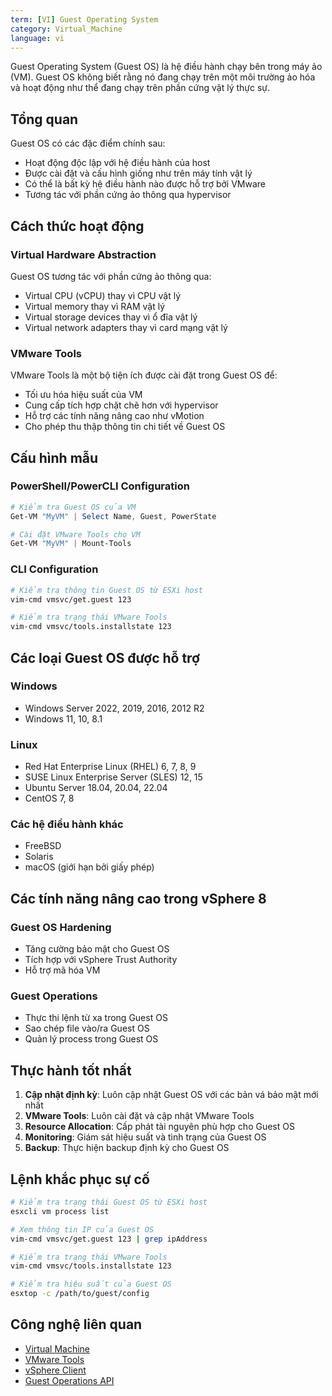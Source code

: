 ```yaml
---
term: [VI] Guest Operating System
category: Virtual_Machine
language: vi
---
```


Guest Operating System (Guest OS) là hệ điều hành chạy bên trong máy ảo (VM). Guest OS không biết rằng nó đang chạy trên một môi trường ảo hóa và hoạt động như thể đang chạy trên phần cứng vật lý thực sự.

## Tổng quan

Guest OS có các đặc điểm chính sau:
- Hoạt động độc lập với hệ điều hành của host
- Được cài đặt và cấu hình giống như trên máy tính vật lý
- Có thể là bất kỳ hệ điều hành nào được hỗ trợ bởi VMware
- Tương tác với phần cứng ảo thông qua hypervisor

## Cách thức hoạt động

### Virtual Hardware Abstraction
Guest OS tương tác với phần cứng ảo thông qua:
- Virtual CPU (vCPU) thay vì CPU vật lý
- Virtual memory thay vì RAM vật lý
- Virtual storage devices thay vì ổ đĩa vật lý
- Virtual network adapters thay vì card mạng vật lý

### VMware Tools
VMware Tools là một bộ tiện ích được cài đặt trong Guest OS để:
- Tối ưu hóa hiệu suất của VM
- Cung cấp tích hợp chặt chẽ hơn với hypervisor
- Hỗ trợ các tính năng nâng cao như vMotion
- Cho phép thu thập thông tin chi tiết về Guest OS

## Cấu hình mẫu

### PowerShell/PowerCLI Configuration
```powershell
# Kiểm tra Guest OS của VM
Get-VM "MyVM" | Select Name, Guest, PowerState

# Cài đặt VMware Tools cho VM
Get-VM "MyVM" | Mount-Tools
```

### CLI Configuration
```bash
# Kiểm tra thông tin Guest OS từ ESXi host
vim-cmd vmsvc/get.guest 123

# Kiểm tra trạng thái VMware Tools
vim-cmd vmsvc/tools.installstate 123
```

## Các loại Guest OS được hỗ trợ

### Windows
- Windows Server 2022, 2019, 2016, 2012 R2
- Windows 11, 10, 8.1

### Linux
- Red Hat Enterprise Linux (RHEL) 6, 7, 8, 9
- SUSE Linux Enterprise Server (SLES) 12, 15
- Ubuntu Server 18.04, 20.04, 22.04
- CentOS 7, 8

### Các hệ điều hành khác
- FreeBSD
- Solaris
- macOS (giới hạn bởi giấy phép)

## Các tính năng nâng cao trong vSphere 8

### Guest OS Hardening
- Tăng cường bảo mật cho Guest OS
- Tích hợp với vSphere Trust Authority
- Hỗ trợ mã hóa VM

### Guest Operations
- Thực thi lệnh từ xa trong Guest OS
- Sao chép file vào/ra Guest OS
- Quản lý process trong Guest OS

## Thực hành tốt nhất

1. **Cập nhật định kỳ**: Luôn cập nhật Guest OS với các bản vá bảo mật mới nhất
2. **VMware Tools**: Luôn cài đặt và cập nhật VMware Tools
3. **Resource Allocation**: Cấp phát tài nguyên phù hợp cho Guest OS
4. **Monitoring**: Giám sát hiệu suất và tình trạng của Guest OS
5. **Backup**: Thực hiện backup định kỳ cho Guest OS

## Lệnh khắc phục sự cố

```bash
# Kiểm tra trạng thái Guest OS từ ESXi host
esxcli vm process list

# Xem thông tin IP của Guest OS
vim-cmd vmsvc/get.guest 123 | grep ipAddress

# Kiểm tra trạng thái VMware Tools
vim-cmd vmsvc/tools.installstate 123

# Kiểm tra hiệu suất của Guest OS
esxtop -c /path/to/guest/config
```

## Công nghệ liên quan

- [Virtual Machine](/glossary/term/virtual-machine)
- [VMware Tools](/glossary/term/vmware-tools)
- [vSphere Client](/glossary/term/vsphere-client)
- [Guest Operations API](/glossary/term/guest-operations-api)